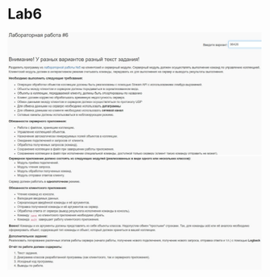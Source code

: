 # Lab6
![Условия](https://github.com/Sitkevich88/Lab6/blob/main/tasks/task1.jpg)
![](https://github.com/Sitkevich88/Lab6/blob/main/tasks/task2.jpg)
